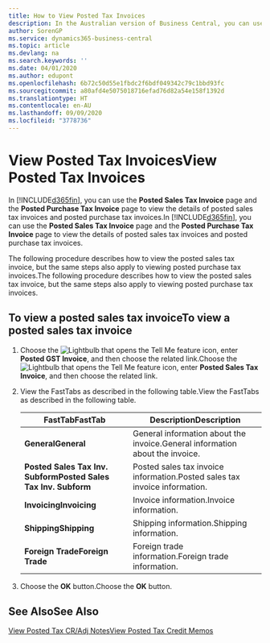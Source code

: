 ```yaml
---
title: How to View Posted Tax Invoices
description: In the Australian version of Business Central, you can use the Posted Sales Tax Invoice page and the Posted Purchase Tax Invoice page to view the details of posted sales tax invoices and posted purchase tax invoices.
author: SorenGP
ms.service: dynamics365-business-central
ms.topic: article
ms.devlang: na
ms.search.keywords: ''
ms.date: 04/01/2020
ms.author: edupont
ms.openlocfilehash: 6b72c50d55e1fbdc2f6bdf049342c79c1bbd93fc
ms.sourcegitcommit: a80afd4e5075018716efad76d82a54e158f1392d
ms.translationtype: HT
ms.contentlocale: en-AU
ms.lasthandoff: 09/09/2020
ms.locfileid: "3778736"
---
```

# <a name="view-posted-tax-invoices"></a><span data-ttu-id="b68dd-103">View Posted Tax Invoices</span><span class="sxs-lookup"><span data-stu-id="b68dd-103">View Posted Tax Invoices</span></span>
<span data-ttu-id="b68dd-104">In [!INCLUDE[d365fin](../../includes/d365fin_md.md)], you can use the **Posted Sales Tax Invoice** page and the **Posted Purchase Tax Invoice** page to view the details of posted sales tax invoices and posted purchase tax invoices.</span><span class="sxs-lookup"><span data-stu-id="b68dd-104">In [!INCLUDE[d365fin](../../includes/d365fin_md.md)], you can use the **Posted Sales Tax Invoice** page and the **Posted Purchase Tax Invoice** page to view the details of posted sales tax invoices and posted purchase tax invoices.</span></span>  

<span data-ttu-id="b68dd-105">The following procedure describes how to view the posted sales tax invoice, but the same steps also apply to viewing posted purchase tax invoices.</span><span class="sxs-lookup"><span data-stu-id="b68dd-105">The following procedure describes how to view the posted sales tax invoice, but the same steps also apply to viewing posted purchase tax invoices.</span></span>  

## <a name="to-view-a-posted-sales-tax-invoice"></a><span data-ttu-id="b68dd-106">To view a posted sales tax invoice</span><span class="sxs-lookup"><span data-stu-id="b68dd-106">To view a posted sales tax invoice</span></span>  

1.  <span data-ttu-id="b68dd-107">Choose the ![Lightbulb that opens the Tell Me feature](../../media/ui-search/search_small.png "Tell me what you want to do") icon, enter **Posted GST Invoice**, and then choose the related link.</span><span class="sxs-lookup"><span data-stu-id="b68dd-107">Choose the ![Lightbulb that opens the Tell Me feature](../../media/ui-search/search_small.png "Tell me what you want to do") icon, enter **Posted Sales Tax Invoice**, and then choose the related link.</span></span>  
2.  <span data-ttu-id="b68dd-108">View the FastTabs as described in the following table.</span><span class="sxs-lookup"><span data-stu-id="b68dd-108">View the FastTabs as described in the following table.</span></span>  

    |<span data-ttu-id="b68dd-109">FastTab</span><span class="sxs-lookup"><span data-stu-id="b68dd-109">FastTab</span></span>|<span data-ttu-id="b68dd-110">Description</span><span class="sxs-lookup"><span data-stu-id="b68dd-110">Description</span></span>|  
    |-------------|---------------------------------------|  
    |<span data-ttu-id="b68dd-111">**General**</span><span class="sxs-lookup"><span data-stu-id="b68dd-111">**General**</span></span>|<span data-ttu-id="b68dd-112">General information about the invoice.</span><span class="sxs-lookup"><span data-stu-id="b68dd-112">General information about the invoice.</span></span>|  
    |<span data-ttu-id="b68dd-113">**Posted Sales Tax Inv. Subform**</span><span class="sxs-lookup"><span data-stu-id="b68dd-113">**Posted Sales Tax Inv. Subform**</span></span>|<span data-ttu-id="b68dd-114">Posted sales tax invoice information.</span><span class="sxs-lookup"><span data-stu-id="b68dd-114">Posted sales tax invoice information.</span></span>|  
    |<span data-ttu-id="b68dd-115">**Invoicing**</span><span class="sxs-lookup"><span data-stu-id="b68dd-115">**Invoicing**</span></span>|<span data-ttu-id="b68dd-116">Invoice information.</span><span class="sxs-lookup"><span data-stu-id="b68dd-116">Invoice information.</span></span>|  
    |<span data-ttu-id="b68dd-117">**Shipping**</span><span class="sxs-lookup"><span data-stu-id="b68dd-117">**Shipping**</span></span>|<span data-ttu-id="b68dd-118">Shipping information.</span><span class="sxs-lookup"><span data-stu-id="b68dd-118">Shipping information.</span></span>|  
    |<span data-ttu-id="b68dd-119">**Foreign Trade**</span><span class="sxs-lookup"><span data-stu-id="b68dd-119">**Foreign Trade**</span></span>|<span data-ttu-id="b68dd-120">Foreign trade information.</span><span class="sxs-lookup"><span data-stu-id="b68dd-120">Foreign trade information.</span></span>|  

3.  <span data-ttu-id="b68dd-121">Choose the **OK** button.</span><span class="sxs-lookup"><span data-stu-id="b68dd-121">Choose the **OK** button.</span></span>  

## <a name="see-also"></a><span data-ttu-id="b68dd-122">See Also</span><span class="sxs-lookup"><span data-stu-id="b68dd-122">See Also</span></span>  
 [<span data-ttu-id="b68dd-123">View Posted Tax CR/Adj Notes</span><span class="sxs-lookup"><span data-stu-id="b68dd-123">View Posted Tax Credit Memos</span></span>](how-to-view-posted-tax-credit-memos.md)
